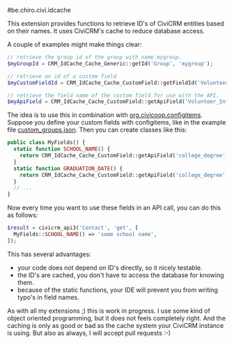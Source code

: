 #be.chiro.civi.idcache

This extension provides functions to retrieve ID's of CiviCRM entities
based on their names. It uses CiviCRM's cache to reduce database access.

A couple of examples might make things clear:

```php
// retrieve the group id of the group with name mygroup.
$myGroupId = CRM_IdCache_Cache_Generic::getId('Group', 'mygroup');

// retrieve an id of a custom field
$myCustomFieldId = CRM_IdCache_Cache_CustomField::getFieldId('Volunteer_Information', 'camera_skill_level');

// retrieve the field name of the custom field for use with the API.
$myApiField = CRM_IdCache_Cache_CustomField::getApiField('Volunteer_Information', 'camera_skill_level');
```

The idea is to use this in combination with 
[org.civicoop.configitems](https://github.com/CiviCooP/org.civicoop.configitems).
Suppose you define your custom fields with configitems, like in the example file
[custom_groups.json](https://github.com/CiviCooP/org.civicoop.configitems/blob/master/resources_examples/custom_groups.json).
Then you can create classes like this:

```php
public class MyFields() {
  static function SCHOOL_NAME() {
    return CRM_IdCache_Cache_CustomField::getApiField('college_degree', 'school_name');
  }
  static function GRADUATION_DATE() {
    return CRM_IdCache_Cache_CustomField::getApiField('college_degree', 'graduation_date');
  }
  // ...
}
```

Now every time you want to use these fields in an API call, you can do this as follows:

```php
$result = civicrm_api3('Contact', 'get', [
  MyFields::SCHOOL_NAME() => 'some school name',
]);
```

This has several advantages:

* your code does not depend on ID's directly, so it nicely testable.
* the ID's are cached, you don't have to access the database for knowing them.
* because of the static functions, your IDE will prevent you from writing typo's in field names.

As with all my extensions ;) this is work in progress. I use some kind of object oriented programming,
but it does not feels completely right. And the caching is only as good or bad as the cache system
your CiviCRM instance is using. But also as always, I will accept pull requests :-)
